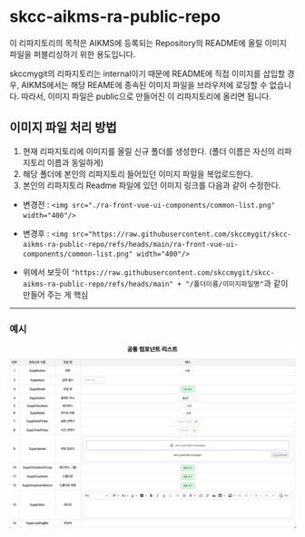 # skcc-aikms-ra-public-repo

이 리파지토리의 목적은 AIKMS에 등록되는 Repository의 README에 올릴 이미지 파일을 퍼블리싱하기 위한 용도입니다.

skccmygit의 리파지토리는 internal이기 때문에 README에 직접 이미지를 삽입할 경우, AIKMS에서는 해당 REAME에 종속된 이미지 파일을 브라우저에 로딩할 수 없습니다.
따라서, 이미지 파일은 public으로 만들어진 이 리파지토리에 올리면 됩니다.

## 이미지 파일 처리 방법
1. 현재 리파지토리에 이미지를 올릴 신규 폴더를 생성한다.  (폴더 이름은 자신의 리파지토리 이름과 동일하게)
2. 해당 폴더에 본인의 리파지토리 들어있던 이미지 파일을 복업로드한다.
3. 본인의 리파지토리 Readme 파일에 있던 이미지 링크를 다음과 같이 수정한다.

- 변경전 : ```<img src="./ra-front-vue-ui-components/common-list.png" width="400"/>```
  
- 변경후 : ```<img src="https://raw.githubusercontent.com/skccmygit/skcc-aikms-ra-public-repo/refs/heads/main/ra-front-vue-ui-components/common-list.png" width="400"/>```
   
* 위에서 보듯이 ```"https://raw.githubusercontent.com/skccmygit/skcc-aikms-ra-public-repo/refs/heads/main" + "/폴더이름/이미지파일명"```과 같이 만들어 주는 게 핵심

<hr />

<h3> 예시 </h3>

<p align="center">
  <img src="https://raw.githubusercontent.com/skccmygit/skcc-aikms-ra-public-repo/refs/heads/main/ra-front-vue-ui-components/common-list.png" width="800"/>
</p>
